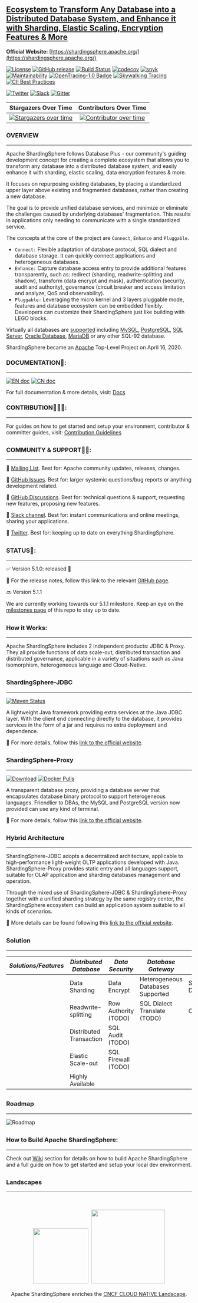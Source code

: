 ## [Ecosystem to Transform Any Database into a Distributed Database System, and Enhance it with Sharding, Elastic Scaling, Encryption Features & More](https://shardingsphere.apache.org/)

**Official Website:** [https://shardingsphere.apache.org/](https://shardingsphere.apache.org/)

[![License](https://img.shields.io/badge/license-Apache%202-4EB1BA.svg)](https://www.apache.org/licenses/LICENSE-2.0.html)
[![GitHub release](https://img.shields.io/github/release/apache/shardingsphere.svg)](https://github.com/apache/shardingsphere/releases)
[![Build Status](https://api.travis-ci.org/apache/shardingsphere.svg?branch=master&status=created)](https://travis-ci.org/apache/shardingsphere)
[![codecov](https://codecov.io/gh/apache/shardingsphere/branch/master/graph/badge.svg)](https://codecov.io/gh/apache/shardingsphere)
[![snyk](https://snyk.io/test/github/apache/shardingsphere/badge.svg?targetFile=pom.xml)](https://snyk.io/test/github/apache/shardingsphere?targetFile=pom.xml)
[![Maintainability](https://cloud.quality-gate.com/dashboard/api/badge?projectName=apache_shardingsphere&branchName=master)](https://cloud.quality-gate.com/dashboard/branches/30#overview)
[![OpenTracing-1.0 Badge](https://img.shields.io/badge/OpenTracing--1.0-enabled-blue.svg)](http://opentracing.io)
[![Skywalking Tracing](https://img.shields.io/badge/Skywalking%20Tracing-enable-brightgreen.svg)](https://github.com/apache/skywalking)
[![CII Best Practices](https://bestpractices.coreinfrastructure.org/projects/5394/badge)](https://bestpractices.coreinfrastructure.org/projects/5394)

[![Twitter](https://img.shields.io/twitter/url/https/twitter.com/ShardingSphere.svg?style=social&label=Follow%20%40ShardingSphere)](https://twitter.com/ShardingSphere)
[![Slack](https://img.shields.io/badge/%20Slack-ShardingSphere%20Channel-blueviolet)](https://join.slack.com/t/apacheshardingsphere/shared_invite/zt-sbdde7ie-SjDqo9~I4rYcR18bq0SYTg)
[![Gitter](https://badges.gitter.im/shardingsphere/shardingsphere.svg)](https://gitter.im/shardingsphere/Lobby)

| **Stargazers Over Time**                                                                                              | **Contributors Over Time**                                                                                                                                                                                                                       |
|:---------------------------------------------------------------------------------------------------------------------:|:------------------------------------------------------------------------------------------------------------------------------------------------------------------------------------------------------------------------------------------------:|
| [![Stargazers over time](https://starchart.cc/apache/shardingsphere.svg)](https://starchart.cc/apache/shardingsphere) | [![Contributor over time](https://contributor-graph-api.apiseven.com/contributors-svg?chart=contributorOverTime&repo=apache/shardingsphere)](https://www.apiseven.com/en/contributor-graph?chart=contributorOverTime&repo=apache/shardingsphere) |

### OVERVIEW

<hr>

Apache ShardingSphere follows Database Plus - our community's guiding development concept for creating a complete ecosystem that allows you to transform any database into a distributed database system, and easily enhance it with sharding, elastic scaling, data encryption features & more. 

It focuses on repurposing existing databases, by placing a standardized upper layer above existing and fragmented databases, rather than creating a new database. 

The goal is to provide unified database services, and minimize or eliminate the challenges caused by underlying databases' fragmentation. 
This results in applications only needing to communicate with a single standardized service.

The concepts at the core of the project are `Connect`, `Enhance` and `Pluggable`.

- `Connect:` Flexible adaptation of database protocol, SQL dialect and database storage. It can quickly connect applications and heterogeneous databases.
- `Enhance:` Capture database access entry to provide additional features transparently, such as: redirect (sharding, readwrite-splitting and shadow), transform (data encrypt and mask), authentication (security, audit and authority), governance (circuit breaker and access limitation and analyze, QoS and observability).
- `Pluggable:` Leveraging the micro kernel and 3 layers pluggable mode, features and database ecosystem can be embedded flexibly. Developers can customize their ShardingSphere just like building with LEGO blocks.

Virtually all databases are [supported](https://shardingsphere.apache.org/document/current/en/dev-manual/data-source/) including [MySQL](https://www.mysql.com), [PostgreSQL](https://www.postgresql.org), [SQL Server](https://www.microsoft.com/en-us/sql-server/sql-server-downloads), [Oracle Database](https://www.oracle.com/database/), [MariaDB](https://mariadb.org) or any other SQL-92 database.

ShardingSphere became an [Apache](https://apache.org/index.html#projects-list) Top-Level Project on April 16, 2020.
 
### DOCUMENTATION📜: 

<hr>

[![EN doc](https://img.shields.io/badge/document-English-blue.svg)](https://shardingsphere.apache.org/document/current/en/overview/)
[![CN doc](https://img.shields.io/badge/文档-中文版-blue.svg)](https://shardingsphere.apache.org/document/current/cn/overview/)

For full documentation & more details, visit: [Docs](https://shardingsphere.apache.org/document/current/en/overview/)

### CONTRIBUTION🚀🧑‍💻:

<hr>

For guides on how to get started and setup your environment, contributor & committer guides, visit: [Contribution Guidelines](https://shardingsphere.apache.org/community/en/contribute/)

##

### COMMUNITY & SUPPORT💝🖤:

<hr>

:link: [Mailing List](https://shardingsphere.apache.org/community/en/contribute/subscribe/). Best for: Apache community updates, releases, changes.

:link: [GitHub Issues](https://github.com/apache/shardingsphere/issues). Best for: larger systemic questions/bug reports or anything development related.

:link: [GitHub Discussions](https://github.com/apache/shardingsphere/discussions). Best for: technical questions & support, requesting new features, proposing new features.

:link: [Slack channel](https://join.slack.com/t/apacheshardingsphere/shared_invite/zt-sbdde7ie-SjDqo9~I4rYcR18bq0SYTg). Best for: instant communications and online meetings, sharing your applications.

:link: [Twitter](https://twitter.com/ShardingSphere). Best for: keeping up to date on everything ShardingSphere.

##

### STATUS👀:

<hr>

:white_check_mark: Version 5.1.0: released :tada:

🔗 For the release notes, follow this link to the relevant [GitHub page](https://github.com/apache/shardingsphere/blob/master/RELEASE-NOTES.md).


:soon: Version 5.1.1

We are currently working towards our 5.1.1 milestone. 
Keep an eye on the [milestones page](https://github.com/apache/shardingsphere/milestones) of this repo to stay up to date.

[comment]: <> (##)

[comment]: <> (### NIGHTLY BUILDS:)
 
[comment]: <> (<hr>)

[comment]: <> (A nightly build of ShardingSphere from the latest master branch is available. )

[comment]: <> (The package is updated daily and is available [here]&#40;http://117.48.121.24:8080&#41;.)
 
[comment]: <> (##)

[comment]: <> (**‼️ Notice:**)

[comment]: <> (<hr>)

[comment]: <> (Use this nightly build at your own risk! )

[comment]: <> (The branch is not always fully tested. )

[comment]: <> (The nightly build may contain bugs, and there may be new features added which may cause problems with your environment. )
 
##

### How it Works:

<hr>

Apache ShardingSphere includes 2 independent products: JDBC & Proxy.
They all provide functions of data scale-out, distributed transaction and distributed governance, applicable in a variety of situations such as Java isomorphism, heterogeneous language and Cloud-Native.

##

### ShardingSphere-JDBC

<hr>

[![Maven Status](https://maven-badges.herokuapp.com/maven-central/org.apache.shardingsphere/shardingsphere-jdbc/badge.svg)](https://mvnrepository.com/artifact/org.apache.shardingsphere/shardingsphere-jdbc)

A lightweight Java framework providing extra services at the Java JDBC layer. 
With the client end connecting directly to the database, it provides services in the form of a jar and requires no extra deployment and dependence.

:link: For more details, follow this [link to the official website](https://shardingsphere.apache.org/document/current/en/overview/#shardingsphere-jdbc).

##
 
### ShardingSphere-Proxy

<hr>

[![Download](https://img.shields.io/badge/release-download-orange.svg)](https://apache.org/dyn/closer.cgi?path=shardingsphere/5.1.0/apache-shardingsphere-5.1.0-shardingsphere-proxy-bin.tar.gz)
[![Docker Pulls](https://img.shields.io/docker/pulls/apache/shardingsphere-proxy.svg)](https://store.docker.com/community/images/apache/shardingsphere-proxy)

A transparent database proxy, providing a database server that encapsulates database binary protocol to support heterogeneous languages. 
Friendlier to DBAs, the MySQL and PostgreSQL version now provided can use any kind of terminal.

:link: For more details, follow this [link to the official website](https://shardingsphere.apache.org/document/current/en/overview/#shardingsphere-proxy).

##

### Hybrid Architecture

<hr>

ShardingSphere-JDBC adopts a decentralized architecture, applicable to high-performance light-weight OLTP applications developed with Java. 
ShardingSphere-Proxy provides static entry and all languages support, suitable for OLAP application and sharding databases management and operation.

Through the mixed use of ShardingSphere-JDBC & ShardingSphere-Proxy together with a unified sharding strategy by the same registry center, the ShardingSphere ecosystem can build an application system suitable to all kinds of scenarios.

:link: More details can be found following this [link to the official website](https://shardingsphere.apache.org/document/current/en/overview/#hybrid-architecture).

##

### Solution

<hr>

| *Solutions/Features* |  *Distributed Database* | *Data Security*      | *Database Gateway*                | *Stress Testing* |
| -------------------- | ----------------------- | ---------------------| --------------------------------- | ---------------- |
|                      | Data Sharding           | Data Encrypt         | Heterogeneous Databases Supported | Shadow Database  |
|                      | Readwrite-splitting     | Row Authority (TODO) | SQL Dialect Translate (TODO)      | Observability    |
|                      | Distributed Transaction | SQL Audit (TODO)     |                                   |                  |
|                      | Elastic Scale-out       | SQL Firewall (TODO)  |                                   |                  |
|                      | Highly Available        |                      |                                   |                  |

##

### Roadmap

<hr>

![Roadmap](https://shardingsphere.apache.org/document/current/img/roadmap_v2.png)

##

### How to Build Apache ShardingSphere:

<hr>

Check out [Wiki](https://github.com/apache/shardingsphere/wiki) section for details on how to build Apache ShardingSphere and a full guide on how to get started and setup your local dev environment.

##

### Landscapes

<hr>

<p align="center">
<br/><br/>
<img src="https://landscape.cncf.io/images/left-logo.svg" width="150"/>&nbsp;&nbsp;<img src="https://landscape.cncf.io/images/right-logo.svg" width="200"/>
<br/><br/>
Apache ShardingSphere enriches the <a href="https://landscape.cncf.io/landscape=observability-and-analysis&license=apache-license-2-0">CNCF CLOUD NATIVE Landscape</a>.
</p>

##
